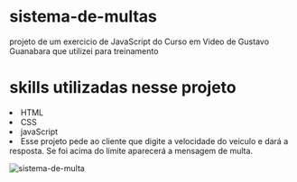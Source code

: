 # sistema-de-multas
projeto de um exercicio de JavaScript do Curso em Video de Gustavo  Guanabara que utilizei para treinamento

# skills utilizadas nesse projeto
<li>HTML</li>
<li>CSS</li>
<li>javaScript</li>

<li>Esse projeto pede ao cliente que digite a velocidade do veiculo e dará a resposta. Se foi acima do limite aparecerá a mensagem de multa.</li>

![sistema-de-multa](https://user-images.githubusercontent.com/96296979/183932378-4e96d302-97d4-4af9-8034-6e078850559b.png)


